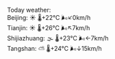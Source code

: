 Today weather:  
Beijing: ☀️ 🌡️+22°C 🌬️↙0km/h  
Tianjin: ☀️ 🌡️+26°C 🌬️↖7km/h  
Shijiazhuang: 🌫  🌡️+23°C 🌬️←7km/h  
Tangshan: ⛅️  🌡️+24°C 🌬️↓15km/h  
